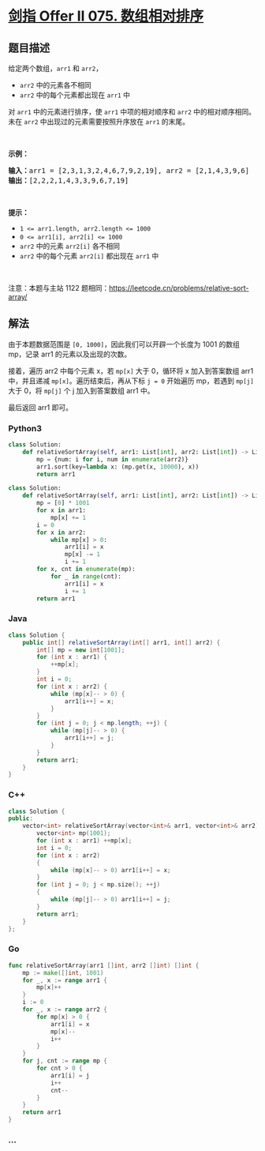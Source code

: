 # [剑指 Offer II 075. 数组相对排序](https://leetcode.cn/problems/0H97ZC)

## 题目描述

<!-- 这里写题目描述 -->

<p>给定两个数组，<code>arr1</code> 和&nbsp;<code>arr2</code>，</p>

<ul>
	<li><code>arr2</code>&nbsp;中的元素各不相同</li>
	<li><code>arr2</code> 中的每个元素都出现在&nbsp;<code>arr1</code>&nbsp;中</li>
</ul>

<p>对 <code>arr1</code>&nbsp;中的元素进行排序，使 <code>arr1</code> 中项的相对顺序和&nbsp;<code>arr2</code>&nbsp;中的相对顺序相同。未在&nbsp;<code>arr2</code>&nbsp;中出现过的元素需要按照升序放在&nbsp;<code>arr1</code>&nbsp;的末尾。</p>

<p>&nbsp;</p>

<p><strong>示例：</strong></p>

<pre>
<strong>输入：</strong>arr1 = [2,3,1,3,2,4,6,7,9,2,19], arr2 = [2,1,4,3,9,6]
<strong>输出：</strong>[2,2,2,1,4,3,3,9,6,7,19]
</pre>

<p>&nbsp;</p>

<p><strong>提示：</strong></p>

<ul>
	<li><code>1 &lt;= arr1.length, arr2.length &lt;= 1000</code></li>
	<li><code>0 &lt;= arr1[i], arr2[i] &lt;= 1000</code></li>
	<li><code>arr2</code>&nbsp;中的元素&nbsp;<code>arr2[i]</code>&nbsp;各不相同</li>
	<li><code>arr2</code> 中的每个元素&nbsp;<code>arr2[i]</code>&nbsp;都出现在&nbsp;<code>arr1</code>&nbsp;中</li>
</ul>

<p>&nbsp;</p>

<p><meta charset="UTF-8" />注意：本题与主站 1122&nbsp;题相同：<a href="https://leetcode.cn/problems/relative-sort-array/">https://leetcode.cn/problems/relative-sort-array/</a>&nbsp;</p>

## 解法

<!-- 这里可写通用的实现逻辑 -->

由于本题数据范围是 `[0, 1000]`，因此我们可以开辟一个长度为 1001 的数组 mp，记录 arr1 的元素以及出现的次数。

接着，遍历 arr2 中每个元素 x，若 `mp[x]` 大于 0，循环将 x 加入到答案数组 arr1 中，并且递减 `mp[x]`。遍历结束后，再从下标 `j = 0` 开始遍历 mp，若遇到 `mp[j]` 大于 0，将 `mp[j]` 个 j 加入到答案数组 arr1 中。

最后返回 arr1 即可。

<!-- tabs:start -->

### **Python3**

<!-- 这里可写当前语言的特殊实现逻辑 -->

```python
class Solution:
    def relativeSortArray(self, arr1: List[int], arr2: List[int]) -> List[int]:
        mp = {num: i for i, num in enumerate(arr2)}
        arr1.sort(key=lambda x: (mp.get(x, 10000), x))
        return arr1
```

```python
class Solution:
    def relativeSortArray(self, arr1: List[int], arr2: List[int]) -> List[int]:
        mp = [0] * 1001
        for x in arr1:
            mp[x] += 1
        i = 0
        for x in arr2:
            while mp[x] > 0:
                arr1[i] = x
                mp[x] -= 1
                i += 1
        for x, cnt in enumerate(mp):
            for _ in range(cnt):
                arr1[i] = x
                i += 1
        return arr1
```

### **Java**

<!-- 这里可写当前语言的特殊实现逻辑 -->

```java
class Solution {
    public int[] relativeSortArray(int[] arr1, int[] arr2) {
        int[] mp = new int[1001];
        for (int x : arr1) {
            ++mp[x];
        }
        int i = 0;
        for (int x : arr2) {
            while (mp[x]-- > 0) {
                arr1[i++] = x;
            }
        }
        for (int j = 0; j < mp.length; ++j) {
            while (mp[j]-- > 0) {
                arr1[i++] = j;
            }
        }
        return arr1;
    }
}
```

### **C++**

```cpp
class Solution {
public:
    vector<int> relativeSortArray(vector<int>& arr1, vector<int>& arr2) {
        vector<int> mp(1001);
        for (int x : arr1) ++mp[x];
        int i = 0;
        for (int x : arr2)
        {
            while (mp[x]-- > 0) arr1[i++] = x;
        }
        for (int j = 0; j < mp.size(); ++j)
        {
            while (mp[j]-- > 0) arr1[i++] = j;
        }
        return arr1;
    }
};
```

### **Go**

```go
func relativeSortArray(arr1 []int, arr2 []int) []int {
	mp := make([]int, 1001)
	for _, x := range arr1 {
		mp[x]++
	}
	i := 0
	for _, x := range arr2 {
		for mp[x] > 0 {
			arr1[i] = x
			mp[x]--
			i++
		}
	}
	for j, cnt := range mp {
		for cnt > 0 {
			arr1[i] = j
			i++
			cnt--
		}
	}
	return arr1
}
```

### **...**

```

```

<!-- tabs:end -->
